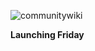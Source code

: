 ![communitywiki](https://user-images.githubusercontent.com/37757984/81886963-eaf4f380-9552-11ea-9206-164dcec6374c.jpeg)

**Launching Friday**